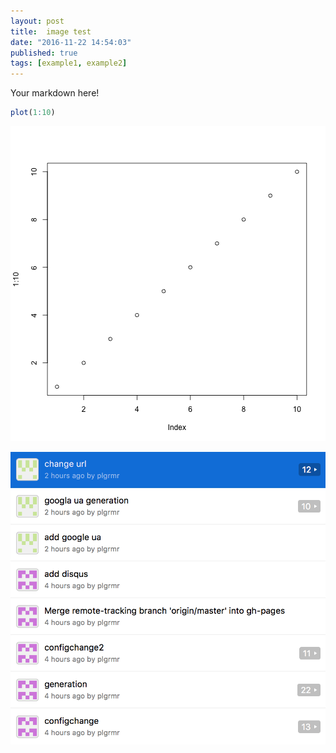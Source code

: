 ```yaml
---
layout: post
title:  image test
date: "2016-11-22 14:54:03"
published: true
tags: [example1, example2]
---
```


Your markdown here!


```r
plot(1:10)
```

![plot of chunk unnamed-chunk-1](/figure/source/image-test/2016-11-22-image-test/unnamed-chunk-1-1.png)

![plot of chunk unnamed-chunk-1](/figure/source/image-test/2016-11-22-image-test/1.png)



